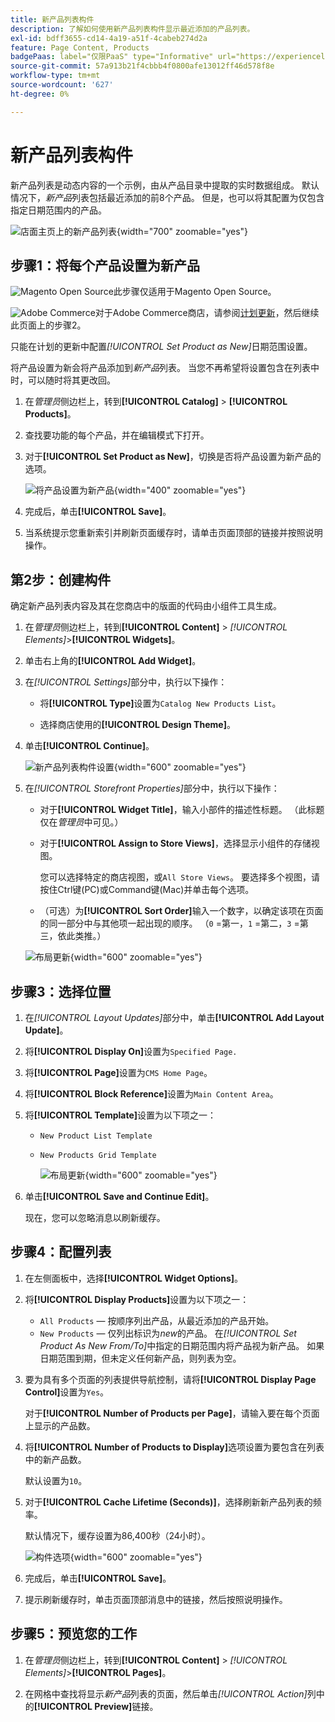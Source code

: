 ```yaml
---
title: 新产品列表构件
description: 了解如何使用新产品列表构件显示最近添加的产品列表。
exl-id: bdff3655-cd14-4a19-a51f-4cabeb274d2a
feature: Page Content, Products
badgePaas: label="仅限PaaS" type="Informative" url="https://experienceleague.adobe.com/en/docs/commerce/user-guides/product-solutions" tooltip="仅适用于云项目(Adobe管理的PaaS基础架构)和内部部署项目上的Adobe Commerce 。"
source-git-commit: 57a913b21f4cbbb4f0800afe13012ff46d578f8e
workflow-type: tm+mt
source-wordcount: '627'
ht-degree: 0%

---
```


# 新产品列表构件

新产品列表是动态内容的一个示例，由从产品目录中提取的实时数据组成。 默认情况下，_新产品_&#x200B;列表包括最近添加的前8个产品。 但是，也可以将其配置为仅包含指定日期范围内的产品。

![店面主页上的新产品列表](./assets/storefront-home-page-new-products.png){width="700" zoomable="yes"}

## 步骤1：将每个产品设置为新产品

![Magento Open Source](../assets/open-source.svg)此步骤仅适用于Magento Open Source。

![Adobe Commerce](../assets/adobe-logo.svg)对于Adobe Commerce商店，请参阅[计划更新](content-staging-scheduled-update.md)，然后继续此页面上的步骤2。

只能在计划的更新中配置&#x200B;_[!UICONTROL Set Product as New]_&#x200B;日期范围设置。

将产品设置为新会将产品添加到&#x200B;_新产品_&#x200B;列表。 当您不再希望将设置包含在列表中时，可以随时将其更改回。

1. 在&#x200B;_管理员_&#x200B;侧边栏上，转到&#x200B;**[!UICONTROL Catalog]** > **[!UICONTROL Products]**。

1. 查找要功能的每个产品，并在编辑模式下打开。

1. 对于&#x200B;**[!UICONTROL Set Product as New]**，切换是否将产品设置为新产品的选项。

   ![将产品设置为新产品](./assets/product-set-as-new.png){width="400" zoomable="yes"}

1. 完成后，单击&#x200B;**[!UICONTROL Save]**。

1. 当系统提示您重新索引并刷新页面缓存时，请单击页面顶部的链接并按照说明操作。

## 第2步：创建构件

确定新产品列表内容及其在您商店中的版面的代码由小组件工具生成。

1. 在&#x200B;_管理员_&#x200B;侧边栏上，转到&#x200B;**[!UICONTROL Content]** > _[!UICONTROL Elements]_>**[!UICONTROL Widgets]**。

1. 单击右上角的&#x200B;**[!UICONTROL Add Widget]**。

1. 在&#x200B;_[!UICONTROL Settings]_&#x200B;部分中，执行以下操作：

   - 将&#x200B;**[!UICONTROL Type]**&#x200B;设置为`Catalog New Products List`。

   - 选择商店使用的&#x200B;**[!UICONTROL Design Theme]**。

1. 单击&#x200B;**[!UICONTROL Continue]**。

   ![新产品列表构件设置](./assets/widget-settings.png){width="600" zoomable="yes"}

1. 在&#x200B;_[!UICONTROL Storefront Properties]_&#x200B;部分中，执行以下操作：

   - 对于&#x200B;**[!UICONTROL Widget Title]**，输入小部件的描述性标题。 （此标题仅在&#x200B;_管理员_&#x200B;中可见。）

   - 对于&#x200B;**[!UICONTROL Assign to Store Views]**，选择显示小组件的存储视图。

     您可以选择特定的商店视图，或`All Store Views`。 要选择多个视图，请按住Ctrl键(PC)或Command键(Mac)并单击每个选项。

   - （可选）为&#x200B;**[!UICONTROL Sort Order]**&#x200B;输入一个数字，以确定该项在页面的同一部分中与其他项一起出现的顺序。 （`0` =第一，`1` =第二，`3` =第三，依此类推。）

   ![布局更新](./assets/widget-layout-update-home-page.png){width="600" zoomable="yes"}

## 步骤3：选择位置

1. 在&#x200B;_[!UICONTROL Layout Updates]_&#x200B;部分中，单击&#x200B;**[!UICONTROL Add Layout Update]**。

1. 将&#x200B;**[!UICONTROL Display On]**&#x200B;设置为`Specified Page.`

1. 将&#x200B;**[!UICONTROL Page]**&#x200B;设置为`CMS Home Page`。

1. 将&#x200B;**[!UICONTROL Block Reference]**&#x200B;设置为`Main Content Area`。

1. 将&#x200B;**[!UICONTROL Template]**&#x200B;设置为以下项之一：

   - `New Product List Template`
   - `New Products Grid Template`

     ![布局更新](./assets/widget-layout-update-new-products-list.png){width="600" zoomable="yes"}

1. 单击&#x200B;**[!UICONTROL Save and Continue Edit]**。

   现在，您可以忽略消息以刷新缓存。

## 步骤4：配置列表

1. 在左侧面板中，选择&#x200B;**[!UICONTROL Widget Options]**。

1. 将&#x200B;**[!UICONTROL Display Products]**&#x200B;设置为以下项之一：

   - `All Products` — 按顺序列出产品，从最近添加的产品开始。
   - `New Products` — 仅列出标识为&#x200B;_new_&#x200B;的产品。 在&#x200B;_[!UICONTROL Set Product As New From/To]_&#x200B;中指定的日期范围内将产品视为新产品。 如果日期范围到期，但未定义任何新产品，则列表为空。

1. 要为具有多个页面的列表提供导航控制，请将&#x200B;**[!UICONTROL Display Page Control]**&#x200B;设置为`Yes`。

   对于&#x200B;**[!UICONTROL Number of Products per Page]**，请输入要在每个页面上显示的产品数。

1. 将&#x200B;**[!UICONTROL Number of Products to Display]**&#x200B;选项设置为要包含在列表中的新产品数。

   默认设置为`10`。

1. 对于&#x200B;**[!UICONTROL Cache Lifetime (Seconds)]**，选择刷新新产品列表的频率。

   默认情况下，缓存设置为86,400秒（24小时）。

   ![构件选项](./assets/widget-options-new-product-list.png){width="600" zoomable="yes"}

1. 完成后，单击&#x200B;**[!UICONTROL Save]**。

1. 提示刷新缓存时，单击页面顶部消息中的链接，然后按照说明操作。

## 步骤5：预览您的工作

1. 在&#x200B;_管理员_&#x200B;侧边栏上，转到&#x200B;**[!UICONTROL Content]** > _[!UICONTROL Elements]_>**[!UICONTROL Pages]**。

1. 在网格中查找将显示&#x200B;_新产品_&#x200B;列表的页面，然后单击&#x200B;_[!UICONTROL Action]_&#x200B;列中的&#x200B;**[!UICONTROL Preview]**&#x200B;链接。
